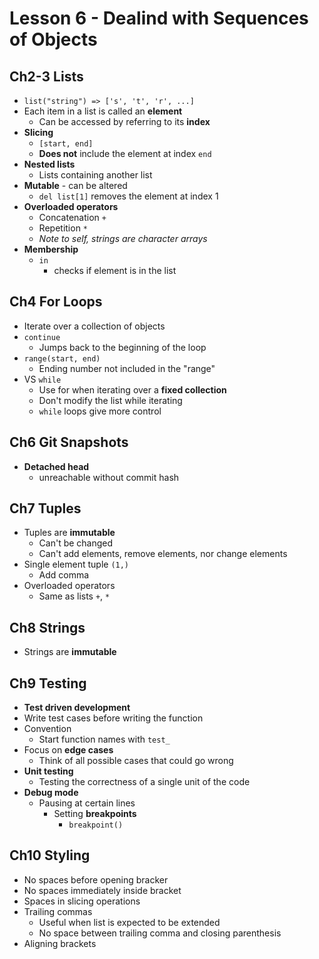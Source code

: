 # Lesson 6 - Dealind with Sequences of Objects

## Ch2-3 Lists

- `list("string") => ['s', 't', 'r', ...]`
- Each item in a list is called an **element**
  - Can be accessed by referring to its **index**
- **Slicing**
  - `[start, end]`
  - **Does not** include the element at index `end`
- **Nested lists**
  - Lists containing another list
- **Mutable** - can be altered
  - `del list[1]` removes the element at index 1
- **Overloaded operators**
  - Concatenation `+`
  - Repetition `*`
  - *Note to self, strings are character arrays*
- **Membership**
  - `in`
    - checks if element is in the list

## Ch4 For Loops

- Iterate over a collection of objects
- `continue`
  - Jumps back to the beginning of the loop
- `range(start, end)`
  - Ending number not included in the "range"
- VS `while`
  - Use for when iterating over a **fixed collection**
  - Don't modify the list while iterating
  - `while` loops give more control

## Ch6 Git Snapshots

- **Detached head**
  - unreachable without commit hash

## Ch7 Tuples

- Tuples are **immutable**
  - Can't be changed
  - Can't add elements, remove elements, nor change elements
- Single element tuple `(1,)`
  - Add comma
- Overloaded operators
  - Same as lists `+`, `*`

## Ch8 Strings

- Strings are **immutable**

## Ch9 Testing

- **Test driven development**
- Write test cases before writing the function
- Convention
  - Start function names with `test_`
- Focus on **edge cases**
  - Think of all possible cases that could go wrong
- **Unit testing**
  - Testing the correctness of a single unit of the code
- **Debug mode**
  - Pausing at certain lines
    - Setting **breakpoints**
      - `breakpoint()`

## Ch10 Styling

- No spaces before opening bracker
- No spaces immediately inside bracket
- Spaces in slicing operations
- Trailing commas
  - Useful when list is expected to be extended
  - No space between trailing comma and closing parenthesis
- Aligning brackets
